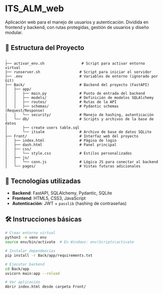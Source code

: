 # ITS_ALM_web

Aplicación web para el manejo de usuarios y autenticación. Dividida en frontend y backend, con rutas protegidas, gestión de usuarios y diseño modular.

## 📁 Estructura del Proyecto

```
.
├── activar_env.sh                 # Script para activar entorno virtual
├── runserver.sh                  # Script para iniciar el servidor
├── .env                          # Variables de entorno (ignorado por Git)
├── Back/                         # Backend del proyecto (FastAPI)
│   ├── app/
│   │   ├── main.py               # Punto de entrada del backend
│   │   ├── models/               # Definición de modelos SQLAlchemy
│   │   ├── routes/               # Rutas de la API
│   │   ├── schemas/              # Pydantic schemas (Request/Response)
│   │   └── security/             # Manejo de hashing, autenticación
│   └── db/                       # Scripts y archivos de la base de datos
│       ├── create users table.sql
│       └── itsalm                # Archivo de base de datos SQLite
├── Front/                        # Interfaz web del proyecto
│   ├── index.html                # Página de login
│   ├── dash.html                 # Panel principal
│   ├── css/
│   │   └── style.css             # Estilos personalizados
│   ├── js/
│   │   └── conn.js               # Lógica JS para conectar al backend
│   └── pages/                    # Vistas futuras adicionales
```

## 🚀 Tecnologías utilizadas

- **Backend**: FastAPI, SQLAlchemy, Pydantic, SQLite
- **Frontend**: HTML5, CSS3, JavaScript
- **Autenticación**: JWT + `passlib` (hashing de contraseñas)

## 🛠️ Instrucciones básicas

```bash
# Crear entorno virtual
python3 -m venv env
source env/bin/activate  # En Windows: env\Scripts\activate

# Instalar dependencias
pip install -r Back/app/requirements.txt

# Ejecutar backend
cd Back/app
uvicorn main:app --reload

# Ver aplicación
Abrir index.html desde carpeta Front/
```